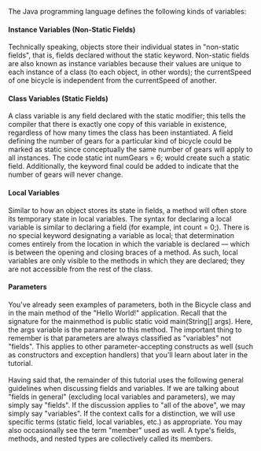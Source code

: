 The Java programming language defines the following kinds of variables:<br>
#### Instance Variables (Non-Static Fields)
  Technically speaking, objects store their individual states in "non-static fields", that is, fields declared without the 
  static keyword. 
  Non-static fields are also known as instance variables because their values are unique to each instance of a class (to each object, 
  in other words); the currentSpeed of one bicycle is independent from the currentSpeed of another.
#### Class Variables (Static Fields) 
  A class variable is any field declared with the static modifier; this tells the compiler that there is exactly one copy of this variable 
  in existence, regardless of how many times the class has been instantiated. A field defining the number of gears for a particular 
  kind of bicycle could be marked as static since conceptually the same number of gears will apply to all instances. 
  The code static int numGears = 6; would create such a static field. Additionally, the keyword final could be added to indicate that 
  the number of gears will never change.
#### Local Variables 
  Similar to how an object stores its state in fields, a method will often store its temporary state in local variables. 
  The syntax for declaring a local variable is similar to declaring a field (for example, int count = 0;). 
  There is no special keyword designating a variable as local; that determination comes entirely from the location in which
  the variable is declared — which is between the opening and closing braces of a method. 
  As such, local variables are only visible to the methods in which they are declared; they are not accessible from the rest of 
  the class.
#### Parameters 
  You've already seen examples of parameters, both in the Bicycle class and in the main method of the "Hello World!" application. 
  Recall that the signature for the mainmethod is public static void main(String[] args). Here, the args variable is the parameter to 
  this method. The important thing to remember is that parameters are always classified as "variables" not "fields". 
  This applies to other parameter-accepting constructs as well (such as constructors and exception handlers) 
  that you'll learn about later in the tutorial.
  <br><br>
Having said that, the remainder of this tutorial uses the following general guidelines when discussing fields and variables. 
If we are talking about "fields in general" (excluding local variables and parameters), we may simply say "fields". 
If the discussion applies to "all of the above", we may simply say "variables". 
If the context calls for a distinction, we will use specific terms (static field, local variables, etc.) as appropriate. 
You may also occasionally see the term "member" used as well. A type's fields, methods, and nested types are collectively called 
its members.

